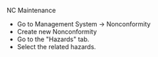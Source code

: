NC Maintenance

- Go to Management System → Nonconformity
- Create new Nonconformity
- Go to the "Hazards" tab.
- Select the related hazards.
